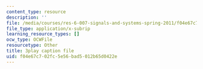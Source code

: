 ```yaml
---
content_type: resource
description: ''
file: /media/courses/res-6-007-signals-and-systems-spring-2011/f04e67c702fc5e56bad5012b65d0422e_mmkOAMOw73U.vtt
file_type: application/x-subrip
learning_resource_types: []
ocw_type: OCWFile
resourcetype: Other
title: 3play caption file
uid: f04e67c7-02fc-5e56-bad5-012b65d0422e
---
```

